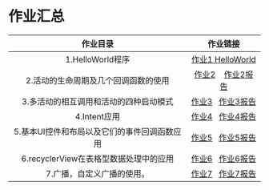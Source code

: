# 作业汇总

|                   作业目录                   |                           作业链接                           |
| :------------------------------------------: | :----------------------------------------------------------: |
|               1.HelloWorld程序               | [作业1 HelloWorld](https://github.com/Small-Windmill/2018118118_Android/tree/master/HelloWorld) |
|     2.活动的生命周期及几个回调函数的使用     | [作业2](https://github.com/Small-Windmill/2018118118_Android/tree/master/ActivityTestOne)    &nbsp;&nbsp;  [作业2报告](https://github.com/Small-Windmill/2018118118_Android/blob/master/ActivityTestOne/Report.md) |
|    3.多活动的相互调用和活动的四种启动模式    | [作业3](https://github.com/Small-Windmill/2018118118_Android/tree/master/ActivityTestTwo)     &nbsp;  [作业3报告](https://github.com/Small-Windmill/2018118118_Android/blob/master/ActivityTestTwo/Report.md) |
|                 4.Intent应用                 | [作业4](https://github.com/Small-Windmill/2018118118_Android/tree/master/IntentTest)   &nbsp;    [作业4报告](https://github.com/Small-Windmill/2018118118_Android/blob/master/IntentTest/Report.md) |
| 5.基本UI控件和布局以及它们的事件回调函数应用 | [作业5](https://github.com/Small-Windmill/2018118118_Android/tree/master/UITest)   &nbsp;    [作业5报告](https://github.com/Small-Windmill/2018118118_Android/blob/master/UITest/Report.md) |
|    6.recyclerView在表格型数据处理中的应用    | [作业6](https://github.com/Small-Windmill/2018118118_Android/tree/master/RecyclerViewTest)   &nbsp;    [作业6报告](https://github.com/Small-Windmill/2018118118_Android/blob/master/RecyclerViewTest/Report.md) |
|          7.广播，自定义广播的使用。          | [作业7](https://github.com/Small-Windmill/2018118118_Android/tree/master/BroadcastTest)   &nbsp;    [作业7报告](https://github.com/Small-Windmill/2018118118_Android/blob/master/BroadcastTest/Report.md) |





